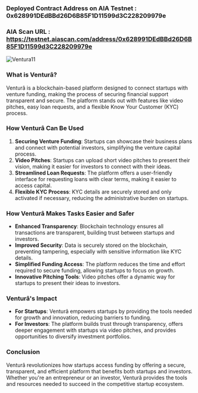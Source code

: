 ### Deployed Contract Address on AIA Testnet : 0x628991DEdBBd26D6B85F1D11599d3C228209979e
### AIA Scan URL : https://testnet.aiascan.com/address/0x628991DEdBBd26D6B85F1D11599d3C228209979e

![Ventura11](https://github.com/user-attachments/assets/e5318511-9948-44b5-b268-752427b9c951)

### What is Venturâ?

Venturâ is a blockchain-based platform designed to connect startups with venture funding, making the process of securing financial support transparent and secure. The platform stands out with features like video pitches, easy loan requests, and a flexible Know Your Customer (KYC) process.

### How Venturâ Can Be Used

1. **Securing Venture Funding**: Startups can showcase their business plans and connect with potential investors, simplifying the venture capital process.
2. **Video Pitches**: Startups can upload short video pitches to present their vision, making it easier for investors to connect with their ideas.
3. **Streamlined Loan Requests**: The platform offers a user-friendly interface for requesting loans with clear terms, making it easier to access capital.
4. **Flexible KYC Process**: KYC details are securely stored and only activated if necessary, reducing the administrative burden on startups.

### How Venturâ Makes Tasks Easier and Safer

- **Enhanced Transparency**: Blockchain technology ensures all transactions are transparent, building trust between startups and investors.
- **Improved Security**: Data is securely stored on the blockchain, preventing tampering, especially with sensitive information like KYC details.
- **Simplified Funding Access**: The platform reduces the time and effort required to secure funding, allowing startups to focus on growth.
- **Innovative Pitching Tools**: Video pitches offer a dynamic way for startups to present their ideas to investors.

### Venturâ's Impact

- **For Startups**: Venturâ empowers startups by providing the tools needed for growth and innovation, reducing barriers to funding.
- **For Investors**: The platform builds trust through transparency, offers deeper engagement with startups via video pitches, and provides opportunities to diversify investment portfolios.

### Conclusion

Venturâ revolutionizes how startups access funding by offering a secure, transparent, and efficient platform that benefits both startups and investors. Whether you're an entrepreneur or an investor, Venturâ provides the tools and resources needed to succeed in the competitive startup ecosystem.
